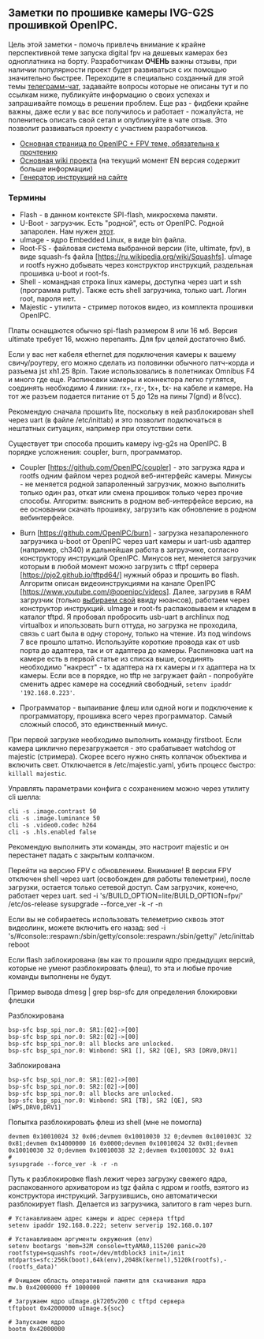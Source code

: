 ## Заметки по прошивке камеры IVG-G2S прошивкой OpenIPC.

Цель этой заметки - помочь привлечь внимание к крайне перспективной теме запуска digital fpv на дешевых камерах без одноплатника на борту.
Разработчикам **ОЧЕНЬ** важны отзывы, при наличии популярности проект будет развиваться с их помощью значительно быстрее.
Переходите в специально созданный для этой темы [телеграмм-чат](https://t.me/+BMyMoolVOpkzNWUy), задавайте вопросы которые не описаны тут и по ссылкам ниже, публикуйте информацию о своих успехах и запрашивайте помощь в решении проблем.
Еще раз - фидбеки крайне важны, даже если у вас все получилось и работает - пожалуйста, не поленитесь описать свой сетап и опубликуйте в чате отзыв. Это позволит развиваться проекту с участием разработчиков.

* [Основная страница по OpenIPC + FPV теме, обязательна к прочтению](https://github.com/OpenIPC/wiki/blob/master/ru/fpv.md)
* [Основная wiki проекта](https://github.com/OpenIPC/wiki) (на текущий момент EN версия содержит больше информации)
* [Генератор инструкций на сайте](https://openipc.org/supported-hardware/featured)


### Термины

* Flash - в данном контексте SPI-flash, микросхема памяти.
* U-Boot - загрузчик. Есть "родной", есть от OpenIPC. Родной запаролен. Нам нужен [этот](https://github.com/OpenIPC/sandbox-fpv/blob/master/gk7205v200_u-boot-for-telemetry.md).
* uImage - ядро Embedded Linux, в виде bin файла.
* Root-FS - файловая система выбранной версии (lite, ultimate, fpv), в виде squash-fs файла [https://ru.wikipedia.org/wiki/Squashfs]. uImage и rootfs нужно добывать через конструктор инструкций, раздельная прошивка u-boot и root-fs.
* Shell - командная строка linux камеры, доступна через uart и ssh (программа putty). Также есть shell загрузчика, только uart. Логин root, пароля нет.
* Majestic - утилита - стример потоков видео, из комплекта прошивки OpenIPC.

Платы оснащаются обычно spi-flash размером 8 или 16 мб. Версия ultimate требует 16, можно перепаять. Для fpv целей достаточно 8мб.

Если у вас нет кабеля ethernet для подключения камеры к вашему свичу/роутеру, его можно сделать из половинки обычного патч-корда и разъема jst xh1.25 8pin. Такие использовались в полетниках Omnibus F4 и много где еще.
Распиновки камеры и коннектора легко гуглятся, соединять необходимо 4 линии: rx+, rx-, tx+, tx- на кабеле и камере. На тот же разъем подается питание от 5 до 12в на пины 7(gnd) и 8(vcc).

Рекомендую сначала прошить lite, поскольку в ней разблокирован shell через uart (в файле /etc/inittab) и это позволит подключаться в нештатных ситуациях, например при отсутствии сети.

Существует три способа прошить камеру ivg-g2s на OpenIPC. В порядке усложнения: coupler, burn, программатор.

 - Coupler [https://github.com/OpenIPC/coupler] - это загрузка ядра и rootfs одним файлом через родной веб-интерфейс камеры. Минусы - не меняется родной запароленный
загрузчик, можно выполнить только один раз, откат или смена прошивок только через прочие способы.
Алгоритм: выяснить в родном веб-интерфейсе версию, на ее основании скачать прошивку, загрузить как обновление в родном вебинтерфейсе.

 - Burn [https://github.com/OpenIPC/burn] - загрузка незапароленного загрузчика u-boot от OpenIPC через uart камеры и uart-usb адаптер (например, ch340) и дальнейшая работа в загрузчике, согласно конструктору инструкций OpenIPC.
Минусов нет, меняется загрузчик которым в любой момент можно загрузить с tftpf сервера [https://pjo2.github.io/tftpd64/] нужный образ и прошить во flash.
Алгоритм описан видеоинструкциями на канале OpenIPC [https://www.youtube.com/@openipc/videos]. Далее, загрузив в RAM загрузчик (только [выбираем свой](gk7205v200_u-boot-7502v200-for-telemetry.md) ввиду нюансов), работаем через конструктор инструкций. uImage и root-fs распаковываем и кладем в каталог tftpd.
Я пробовал пробросить usb-uart в archlinux под virtualbox и ипользовать burn оттуда, но загрузка не проходила, связь с uart была в одну сторону, только на чтение. Из под windows 7 все прошло штатно.
Используйте короткие провода как от usb порта до адаптера, так и от адаптера до камеры. Распиновка uart на камере есть в первой статье из списка выше, соединять необходимо "накрест" - tx адаптера на rx камеры и rx адаптера на tx камеры.
Если все в порядке, но tftp не загружает файл - попробуйте сменить адрес камере на соседний свободный, `setenv ipaddr '192.168.0.223'`.

 - Программатор - выпаивание флеш или одной ноги и подключение к программатору, прошивка всего через программатор.
Самый сложный способ, это единственный минус.

При первой загрузке необходимо выполнить команду firstboot.
Если камера циклично перезагружается - это срабатывает watchdog от majestic (стримера). Скорее всего нужно снять колпачок объектива и включить свет. Отключается в /etc/majestic.yaml, убить процесс быстро: `killall majestic`.

Управлять параметрами конфига с сохранением можно через утилиту cli шелла:
```
cli -s .image.contrast 50
cli -s .image.luminance 50
cli -s .video0.codec h264
cli -s .hls.enabled false
```
Рекомендую выполнить эти команды, это настроит majestic и он перестанет падать с закрытым колпачком.

Перейти на версию FPV с обновлением. Внимание! В версии FPV отключен shell через uart (освобожден для работы телеметрии), после загрузки, остается только сетевой доступ. Сам загрузчик, конечно, работает через uart.
    sed -i 's/BUILD_OPTION=lite/BUILD_OPTION=fpv/' /etc/os-release
    sysupgrade --force_ver -k -r -n

Если вы не собираетесь использовать телеметрию сквозь этот видеолинк, можете включить его назад:
     sed -i 's/#console::respawn:\/sbin\/getty/console::respawn:\/sbin\/getty/' /etc/inittab
     reboot
    
Если flash заблокирована (вы как то прошили ядро предыдущих версий, которые не умеют разблокировать флеш), то эта и любые прочие команды выполнены не будут.

Пример вывода dmesg | grep bsp-sfc для определения блокировки флешки

Разблокирована
```
bsp-sfc bsp_spi_nor.0: SR1:[02]->[00]
bsp-sfc bsp_spi_nor.0: SR2:[02]->[00]
bsp-sfc bsp_spi_nor.0: all blocks are unlocked.
bsp-sfc bsp_spi_nor.0: Winbond: SR1 [], SR2 [QE], SR3 [DRV0,DRV1]
```

Заблокирована
```
bsp-sfc bsp_spi_nor.0: SR1:[02]->[00]
bsp-sfc bsp_spi_nor.0: SR2:[02]->[00]
bsp-sfc bsp_spi_nor.0: all blocks are unlocked.
bsp-sfc bsp_spi_nor.0: Winbond: SR1 [TB], SR2 [QE], SR3 [WPS,DRV0,DRV1]
```

Попытка разблокировать флеш из shell (мне не помогла)
```
devmem 0x10010024 32 0x06;devmem 0x10010030 32 0;devmem 0x1001003C 32 0x81;devmem 0x14000000 16 0x0000;devmem 0x10010024 32 0x01;devmem 0x10010030 32 0;devmem 0x10010038 32 2;devmem 0x1001003C 32 0xA1
#
sysupgrade --force_ver -k -r -n
```

Путь к разблокировке flash лежит через загрузку свежего ядра, распакованного архиватором из tgz файла с ядром и rootfs, взятого из конструктора инструкций. Загрузившись, оно автоматически разблокирует flash. Делается из загрузчика, залитого в ram через burn.

```
# Устанавливаем адрес камеры и адрес сервера tftpd
setenv ipaddr 192.168.0.222; setenv serverip 192.168.0.107

# Устанавливаем аргументы окружения (env)
setenv bootargs 'mem=32M console=ttyAMA0,115200 panic=20 rootfstype=squashfs root=/dev/mtdblock3 init=/init mtdparts=sfc:256k(boot),64k(env),2048k(kernel),5120k(rootfs),-(rootfs_data)'

# Очищаем область оперативной памяти для скачивания ядра
mw.b 0x42000000 ff 1000000

# Загружаем ядро uImage.gk7205v200 с tftpd сервера
tftpboot 0x42000000 uImage.${soc}

# Запускаем ядро
bootm 0x42000000
```

